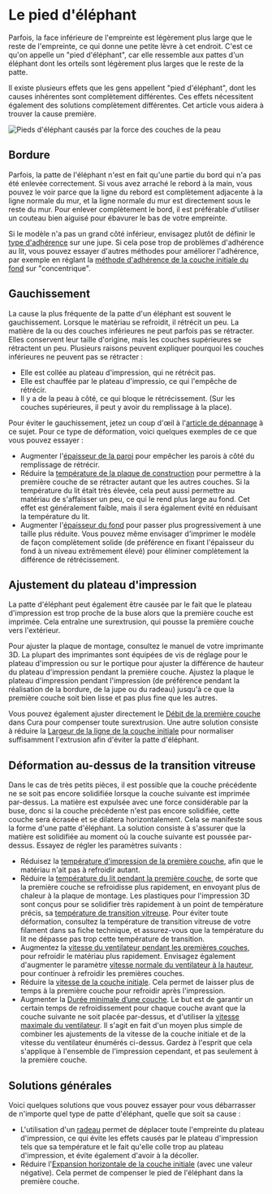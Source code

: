 Le pied d'éléphant
====
Parfois, la face inférieure de l'empreinte est légèrement plus large que le reste de l'empreinte, ce qui donne une petite lèvre à cet endroit. C'est ce qu'on appelle un "pied d'éléphant", car elle ressemble aux pattes d'un éléphant dont les orteils sont légèrement plus larges que le reste de la patte.

Il existe plusieurs effets que les gens appellent "pied d'éléphant", dont les causes inhérentes sont complètement différentes. Ces effets nécessitent également des solutions complètement différentes. Cet article vous aidera à trouver la cause première.

![Pieds d'éléphant causés par la force des couches de la peau](../../../articles/images/elephants_foot.jpg)

Bordure
----
Parfois, la patte de l'éléphant n'est en fait qu'une partie du bord qui n'a pas été enlevée correctement. Si vous avez arraché le rebord à la main, vous pouvez le voir parce que la ligne du rebord est complètement adjacente à la ligne normale du mur, et la ligne normale du mur est directement sous le reste du mur. Pour enlever complètement le bord, il est préférable d'utiliser un couteau bien aiguisé pour ébavurer le bas de votre empreinte.

Si le modèle n'a pas un grand côté inférieur, envisagez plutôt de définir le [type d'adhérence](../platform_adhesion/adhesion_type.md) sur une jupe. Si cela pose trop de problèmes d'adhérence au lit, vous pouvez essayer d'autres méthodes pour améliorer l'adhérence, par exemple en réglant la [méthode d'adhérence de la couche initiale du fond](../shell/top_bottom_pattern_0.md) sur "concentrique".

Gauchissement
----
La cause la plus fréquente de la patte d'un éléphant est souvent le gauchissement. Lorsque le matériau se refroidit, il rétrécit un peu. La matière de la ou des couches inférieures ne peut parfois pas se rétracter. Elles conservent leur taille d'origine, mais les couches supérieures se rétractent un peu. Plusieurs raisons peuvent expliquer pourquoi les couches inférieures ne peuvent pas se rétracter :
* Elle est collée au plateau d'impression, qui ne rétrécit pas.
* Elle est chauffée par le plateau d'impressio, ce qui l'empêche de rétrécir.
* Il y a de la peau à côté, ce qui bloque le rétrécissement. (Sur les couches supérieures, il peut y avoir du remplissage à la place).

Pour éviter le gauchissement, jetez un coup d'œil à l'[article de dépannage](warping.md) à ce sujet. Pour ce type de déformation, voici quelques exemples de ce que vous pouvez essayer :
* Augmenter l'[épaisseur de la paroi](../shell/wall_thickness.md) pour empêcher les parois à côté du remplissage de rétrécir.
* Réduire la [température de la plaque de construction](../material/material_bed_temperature.md) pour permettre à la première couche de se rétracter autant que les autres couches. Si la température du lit était très élevée, cela peut aussi permettre au matériau de s'affaisser un peu, ce qui le rend plus large au fond. Cet effet est généralement faible, mais il sera également évité en réduisant la température du lit.
* Augmenter l'[épaisseur du fond](../shell/bottom_thickness.md) pour passer plus progressivement à une taille plus réduite. Vous pouvez même envisager d'imprimer le modèle de façon complètement solide (de préférence en fixant l'épaisseur du fond à un niveau extrêmement élevé) pour éliminer complètement la différence de rétrécissement.

Ajustement du plateau d'impression 
----
La patte d'éléphant peut également être causée par le fait que le plateau d'impression est trop proche de la buse alors que la première couche est imprimée. Cela entraîne une surextrusion, qui pousse la première couche vers l'extérieur.

Pour ajuster la plaque de montage, consultez le manuel de votre imprimante 3D. La plupart des imprimantes sont équipées de vis de réglage pour le plateau d'impression ou sur le portique pour ajuster la différence de hauteur du plateau d'impression pendant la première couche. Ajustez la plaque le plateau d'impression pendant l'impression (de préférence pendant la réalisation de la bordure, de la jupe ou du radeau) jusqu'à ce que la première couche soit bien lisse et pas plus fine que les autres.

Vous pouvez également ajuster directement le [Débit de la première couche](../material/material_flow_layer_0.md) dans Cura pour compenser toute surextrusion. Une autre solution consiste à réduire la [Largeur de la ligne de la couche initiale](../resolution/initial_layer_line_width_factor.md) pour normaliser suffisamment l'extrusion afin d'éviter la patte d'éléphant.

Déformation au-dessus de la transition vitreuse
----
Dans le cas de très petits pièces, il est possible que la couche précédente ne se soit pas encore solidifiée lorsque la couche suivante est imprimée par-dessus. La matière est expulsée avec une force considérable par la buse, donc si la couche précédente n'est pas encore solidifiée, cette couche sera écrasée et se dilatera horizontalement. Cela se manifeste sous la forme d'une patte d'éléphant. La solution consiste à s'assurer que la matière est solidifiée au moment où la couche suivante est poussée par-dessus. Essayez de régler les paramètres suivants :

* Réduisez la [température d'impression de la première couche](../material/material_print_temperature_layer_0.md), afin que le matériau n'ait pas à refroidir autant.
* Réduire la [température du lit pendant la première couche](../material/material_bed_temperature_layer_0.md), de sorte que la première couche se refroidisse plus rapidement, en envoyant plus de chaleur à la plaque de montage. Les plastiques pour l'impression 3D sont conçus pour se solidifier très rapidement à un point de température précis, sa [température de transition vitreuse](https://en.wikipedia.org/wiki/Glass_transition#Transition_temperature_Tg). Pour éviter toute déformation, consultez la température de transition vitreuse de votre filament dans sa fiche technique, et assurez-vous que la température du lit ne dépasse pas trop cette température de transition.
* Augmentez la [vitesse du ventilateur pendant les premières couches](../cooling/cool_fan_speed_0.md), pour refroidir le matériau plus rapidement. Envisagez également d'augmenter le paramètre [vitesse normale du ventilateur à la hauteur](../cooling/cool_fan_full_at_height.md), pour continuer à refroidir les premières couches.
* Réduire la [vitesse de la couche initiale](../speed/speed_layer_0.md). Cela permet de laisser plus de temps à la première couche pour refroidir après l'impression.
* Augmenter la [Durée minimale d’une couche](../cooling/cool_min_layer_time.md). Le but est de garantir un certain temps de refroidissement pour chaque couche avant que la couche suivante ne soit placée par-dessus, et d'utiliser la [vitesse maximale du ventilateur](../cooling/cool_fan_speed_max.md). Il s'agit en fait d'un moyen plus simple de combiner les ajustements de la vitesse de la couche initiale et de la vitesse du ventilateur énumérés ci-dessus. Gardez à l'esprit que cela s'applique à l'ensemble de l'impression cependant, et pas seulement à la première couche.

Solutions générales
----
Voici quelques solutions que vous pouvez essayer pour vous débarrasser de n'importe quel type de patte d'éléphant, quelle que soit sa cause :
* L'utilisation d'un [radeau](../platform_adhesion/adhesion_type.md) permet de déplacer toute l'empreinte du plateau d'impression, ce qui évite les effets causés par le plateau d'impression tels que sa température et le fait qu'elle colle trop au plateau d'impression, et évite également d'avoir à la décoller.
* Réduire l'[Expansion horizontale de la couche initiale](../shell/xy_offset_layer_0.md) (avec une valeur négative). Cela permet de compenser le pied de l'éléphant dans la première couche.
